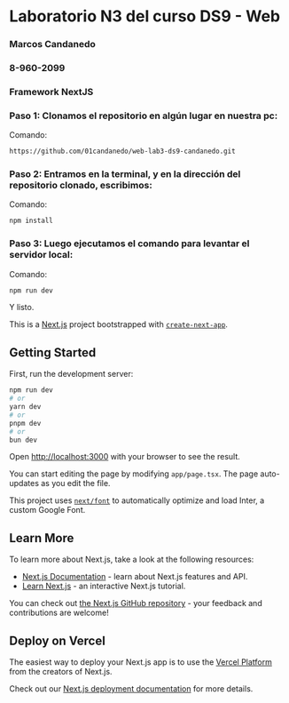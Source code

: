 # Laboratorio N3 del curso DS9 - Web

### Marcos Candanedo
### 8-960-2099
### Framework NextJS

### Paso 1: Clonamos el repositorio en algún lugar en nuestra pc:

Comando: 
```bash 
https://github.com/01candanedo/web-lab3-ds9-candanedo.git 
```

### Paso 2: Entramos en la terminal, y en la dirección del repositorio clonado, escribimos:

Comando: 
```bash 
npm install
```
### Paso 3: Luego ejecutamos el comando para levantar el servidor local:

Comando: 
```bash 
npm run dev
```
Y listo.

This is a [Next.js](https://nextjs.org/) project bootstrapped with [`create-next-app`](https://github.com/vercel/next.js/tree/canary/packages/create-next-app).

## Getting Started

First, run the development server:

```bash
npm run dev
# or
yarn dev
# or
pnpm dev
# or
bun dev
```

Open [http://localhost:3000](http://localhost:3000) with your browser to see the result.

You can start editing the page by modifying `app/page.tsx`. The page auto-updates as you edit the file.

This project uses [`next/font`](https://nextjs.org/docs/basic-features/font-optimization) to automatically optimize and load Inter, a custom Google Font.

## Learn More

To learn more about Next.js, take a look at the following resources:

- [Next.js Documentation](https://nextjs.org/docs) - learn about Next.js features and API.
- [Learn Next.js](https://nextjs.org/learn) - an interactive Next.js tutorial.

You can check out [the Next.js GitHub repository](https://github.com/vercel/next.js/) - your feedback and contributions are welcome!

## Deploy on Vercel

The easiest way to deploy your Next.js app is to use the [Vercel Platform](https://vercel.com/new?utm_medium=default-template&filter=next.js&utm_source=create-next-app&utm_campaign=create-next-app-readme) from the creators of Next.js.

Check out our [Next.js deployment documentation](https://nextjs.org/docs/deployment) for more details.
